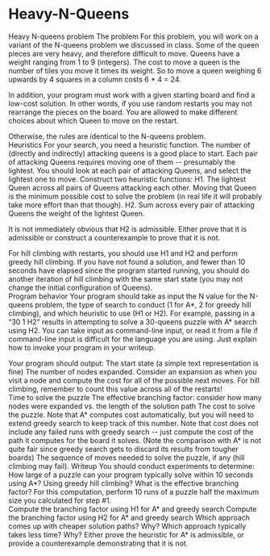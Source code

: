 # Heavy-N-Queens
Heavy N-queens problem
The problem
For this problem, you will work on a variant of the N-queens problem we discussed in class.  Some of the queen pieces are very heavy, and therefore difficult to move.  Queens have a weight ranging from 1 to 9 (integers).  The cost to move a queen is the number of tiles you move it times its weight.  So to move a queen weighing 6 upwards by 4 squares in a column costs 6 * 4 = 24.  

In addition, your program must work with a given starting board and find a low-cost solution.  In other words, if you use random restarts you may not rearrange the pieces on the board.  You are allowed to make different choices about which Queen to move on the restart.  

Otherwise, the rules are identical to the N-queens problem.  
Heuristics
For your search, you need a heuristic function.  The number of (directly and indirectly) attacking queens is a good place to start.  Each pair of attacking Queens requires moving one of them -- presumably the lightest.  You should look at each pair of attacking Queens, and select the lightest one to move.  Construct two heuristic functions:
H1.  The lightest Queen across all pairs of Queens attacking each other.  Moving that Queen is the minimum possible cost to solve the problem (in real life it will probably take more effort than that though).
H2.  Sum across every pair of attacking Queens the weight of the lightest Queen.

It is not immediately obvious that H2 is admissible.  Either prove that it is admissible or construct a counterexample to prove that it is not.  


For hill climbing with restarts, you should use H1 and H2 and perform greedy hill climbing.  If you have not found a solution, and fewer than 10 seconds have elapsed since the program started running, you should do another iteration of hill climbing with the same start state (you may not change the initial configuration of Queens).  
Program behavior 
Your program should take as input the N value for the N-queens problem, the type of search to conduct (1 for A*, 2 for greedy hill climbing), and which heuristic to use (H1 or H2).  For example, passing in a “30 1 H2” results in attempting to solve a 30-queens puzzle with A* search using H2.  You can take input as command-line input, or read it from a file if command-line input is difficult for the language you are using.  Just explain how to invoke your program in your writeup.
  
Your program should output:
The start state (a simple text representation is fine)
The number of nodes expanded.  Consider an expansion as when you visit a node and compute the cost for all of the possible next moves.  For hill climbing, remember to count this value across all of the restarts!  
Time to solve the puzzle
The effective branching factor:  consider how many nodes were expanded vs. the length of the solution path
The cost to solve the puzzle.  Note that A* computes cost automatically, but you will need to extend greedy search to keep track of this number.  Note that cost does not include any failed runs with greedy search -- just compute the cost of the path it computes for the board it solves.  (Note the comparison with A* is not quite fair since greedy search gets to discard its results from tougher boards)
The sequence of moves needed to solve the puzzle, if any (hill climbing may fail).
Writeup
You should conduct experiments to determine:
How large of a puzzle can your program typically solve within 10 seconds using A*?  Using greedy hill climbing?
What is the effective branching factor?  For this computation, perform 10 runs of a puzzle half the maximum size you calculated for step #1.    
Compute the branching factor using H1 for A* and greedy search
Compute the branching factor using H2 for A* and greedy search
Which approach comes up with cheaper solution paths?  Why?
Which approach typically takes less time?  Why?
Either prove the heuristic for A* is admissible, or provide a counterexample demonstrating that it is not.
